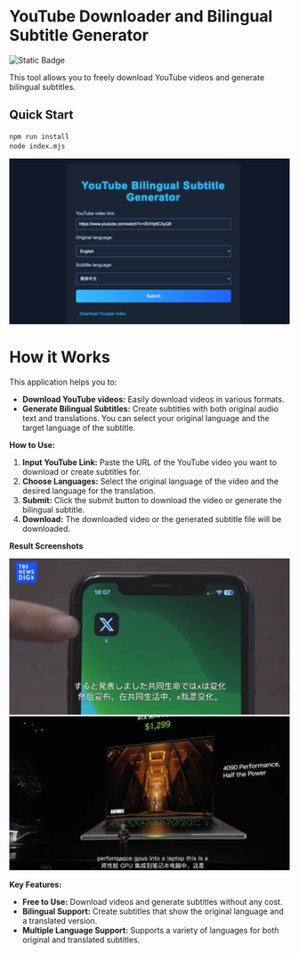 # YouTube Downloader and Bilingual Subtitle Generator

![Static Badge](https://img.shields.io/badge/22.0%2B-x?style=flat&logo=Node.js&logoColor=green&label=Node.js&color=green)

This tool allows you to freely download YouTube videos and generate bilingual subtitles.

## Quick Start

```bash
npm run install
node index.mjs
```

<div align="center">
<img src="./public/screenshot-3.png" width="600"/>
</div>


# How it Works
This application helps you to:
* **Download YouTube videos:** Easily download videos in various formats.
* **Generate Bilingual Subtitles:** Create subtitles with both original audio text and translations. You can select your original language and the target language of the subtitle.

**How to Use:**

1.  **Input YouTube Link:** Paste the URL of the YouTube video you want to download or create subtitles for.
2.  **Choose Languages:** Select the original language of the video and the desired language for the translation.
3.  **Submit:** Click the submit button to download the video or generate the bilingual subtitle.
4.  **Download:** The downloaded video or the generated subtitle file will be downloaded.

**Result Screenshots**

<div align="center">
<img src="./public/screenshot-1.png" width="600"/>
<img src="./public/screenshot-2.png" width="600"/>
</div>

**Key Features:**
*   **Free to Use:** Download videos and generate subtitles without any cost.
*   **Bilingual Support:** Create subtitles that show the original language and a translated version.
*   **Multiple Language Support:** Supports a variety of languages for both original and translated subtitles.

